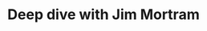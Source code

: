 ---
published: true
content_type: postclass
optional: false
expectsubmission: false
title: Deep dive with Jim Mortram
soundcloud: 342469701
description: >-
  In this extended interview full-time carer and photographer Jim Mortram
  reflects on his practice as he addresses the course's key questions: what are
  you saying? Who are you saying it to? How are you saying it? Why should you be
  believed? And what do you want them to do as a result?
carousel:
  '2':
    image: JM_significant%20image_450.jpg
    link: 'https://connectedacademy.io'
    caption: Second
  '3':
    image: tilney1.jpeg
    link: 'https://connectedacademy.io'
    caption: Third
  '4':
    image: jimmy.jpeg
    link: 'https://connectedacademy.io'
    caption: Fourth
  '5':
    image: james.jpeg
    link: 'https://connectedacademy.io'
    caption: Image Caption
  '6':
    image: carl.jpeg
    link: 'https://connectedacademy.io'
    caption: Image Caption
  '7':
    image: carlos.jpeg
    link: 'https://connectedacademy.io'
    caption: Image Caption
  '8':
    image: helena.jpg
    link: 'https://connectedacademy.io'
    caption: Image Caption
  '9':
    image: reviewing%20negs.jpg
    link: 'https://connectedacademy.io'
    caption: Image Caption
  '10':
    image: wh.jpg
    link: 'https://connectedacademy.io'
    caption: Image Caption
  '11':
    image: neg%20scanning.jpg
    link: 'https://connectedacademy.io'
    caption: Image Caption
  '12':
    image: tilney.jpg
    link: 'https://connectedacademy.io'
    caption: Image Caption
  '13':
    image: tumblr_nm3etdy3G61rjs5vro1_1280.jpeg
    link: 'https://connectedacademy.io'
    caption: Image Caption
  '14':
    image: tumblr_okhxjpC4jA1rjs5vro1_r1_1280.png
    link: 'https://connectedacademy.io'
    caption: Image Caption
  '15':
    image: tumblr_nw5v62lNH91rjs5vro5_1280.jpeg
    link: 'https://connectedacademy.io'
    caption: Image Caption
---